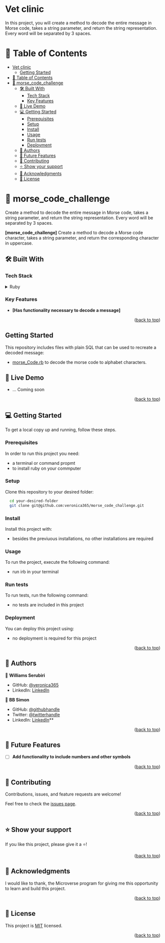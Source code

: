 # Vet clinic

In this project, you will create a method to decode the entire message in Morse code, takes a string parameter, and return the string representation. Every word will be separated by 3 spaces.

# 📗 Table of Contents

- [Vet clinic](#vet-clinic)
  - [Getting Started](#getting-started)
- [📗 Table of Contents](#-table-of-contents)
- [📖 morse_code_challenge ](#-morse_code_challenge-)
  - [🛠 Built With ](#-built-with-)
    - [Tech Stack ](#tech-stack-)
    - [Key Features ](#key-features-)
  - [🚀 Live Demo ](#-live-demo-)
  - [💻 Getting Started ](#-getting-started-)
    - [Prerequisites](#prerequisites)
    - [Setup](#setup)
    - [Install](#install)
    - [Usage](#usage)
    - [Run tests](#run-tests)
    - [Deployment](#deployment)
  - [👤 Authors ](#-authors-)
  - [🔭 Future Features ](#-future-features-)
  - [🤝 Contributing ](#-contributing-)
  - [⭐️ Show your support ](#️-show-your-support-)
  - [🙏 Acknowledgments ](#-acknowledgments-)
  - [📝 License ](#-license-)


# 📖 morse_code_challenge <a name="about-project"></a>

Create a method to decode the entire message in Morse code, takes a string parameter, and return the string representation. Every word will be separated by 3 spaces.

**[morse_code_challenge]** Create a method to decode a Morse code character, takes a string parameter, and return the corresponding character in uppercase.

## 🛠 Built With <a name="built-with"></a>

### Tech Stack <a name="tech-stack"></a>

<details>
<summary>Ruby</summary>
  <ul>
    <li><a href="https://www.rubyguides.com">Ruby</a></li>
  </ul>
</details>

### Key Features <a name="key-features"></a>

- **[Has functionality necessary to decode a message]**

<p align="right">(<a href="#readme-top">back to top</a>)</p>

## Getting Started

This repository includes files with plain SQL that can be used to recreate a decoded message:

- [morse_Code.rb](./morse_code.rb) to decode the morse code to alphabet characters.

<a name="readme-top"></a>

## 🚀 Live Demo <a name="live-demo"></a>

- ... Coming soon

<p align="right">(<a href="#readme-top">back to top</a>)</p>

## 💻 Getting Started <a name="getting-started"></a>

To get a local copy up and running, follow these steps.

### Prerequisites

In order to run this project you need:

- a terminal or command propmt
- to install ruby on your commputer


### Setup

Clone this repository to your desired folder:

```sh
  cd your-desired-folder
  git clone git@github.com:veronica365/morse_code_challenge.git
```

### Install

Install this project with:

- besides the previuous installations, no other installations are required
### Usage

To run the project, execute the following command:

- run irb in your terminal

### Run tests

To run tests, run the following command:

- no tests are included in this project

### Deployment

You can deploy this project using:

- no deployment is required for this project

<p align="right">(<a href="#readme-top">back to top</a>)</p>


## 👥 Authors <a name="authors"></a>

👤 **Williams Serubiri**

- GitHub: [@veronica365](https://github.com/veronica365)
- LinkedIn: [LinkedIn](https://www.linkedin.com/in/william-sserubiri-veronica/)

👤 **BB Simon**

- GitHub: [@githubhandle](https://github.com/BB-Simon)
- Twitter: [@twitterhandle](https://twitter.com/bb_s_imon)
- LinkedIn: [LinkedIn](https://www.linkedin.com/in/bb-simon/)**

<p align="right">(<a href="#readme-top">back to top</a>)</p>

## 🔭 Future Features <a name="future-features"></a>

- [ ] **Add functionality to include numbers and other symbols**

<p align="right">(<a href="#readme-top">back to top</a>)</p>

## 🤝 Contributing <a name="contributing"></a>

Contributions, issues, and feature requests are welcome!

Feel free to check the [issues page](https://github.com/veronica365/morse_code_challenge/issues).

<p align="right">(<a href="#readme-top">back to top</a>)</p>

## ⭐️ Show your support <a name="support"></a>

If you like this project, please give it a ⭐️!

<p align="right">(<a href="#readme-top">back to top</a>)</p>

## 🙏 Acknowledgments <a name="acknowledgements"></a>

I would like to thank, the Microverse program for giving me this opportunity to learn and build this project.

<p align="right">(<a href="#readme-top">back to top</a>)</p>

## 📝 License <a name="license"></a>

This project is [MIT](./LICENSE) licensed.

<p align="right">(<a href="#readme-top">back to top</a>)</p>
